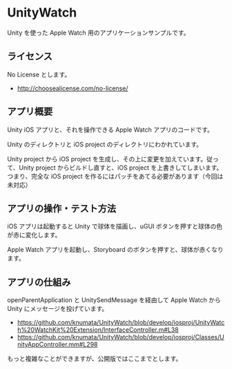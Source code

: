 # UnityWatch

Unity を使った Apple Watch 用のアプリケーションサンプルです。

## ライセンス

No License とします。

* http://choosealicense.com/no-license/

## アプリ概要

Unity iOS アプリと、それを操作できる Apple Watch アプリのコードです。

Unity のディレクトリと iOS project のディレクトリにわかれています。

Unity project から iOS project を生成し、その上に変更を加えています。従って、Unity project からビルドし直すと、iOS project を上書きしてしまいます。つまり、完全な iOS project を作るにはパッチをあてる必要があります（今回は未対応）

## アプリの操作・テスト方法

iOS アプリは起動すると Unity で球体を描画し、uGUI ボタンを押すと球体の色が赤に変化します。

Apple Watch アプリを起動し、Storyboard のボタンを押すと、球体が赤くなります。

## アプリの仕組み

openParentApplication と UnitySendMessage を経由して Apple Watch から Unity にメッセージを投げています。

* https://github.com/knumata/UnityWatch/blob/develop/iosproj/UnityWatch%20WatchKit%20Extension/InterfaceController.m#L38
* https://github.com/knumata/UnityWatch/blob/develop/iosproj/Classes/UnityAppController.mm#L298

もっと複雑なことができますが、公開版ではここまでとします。

